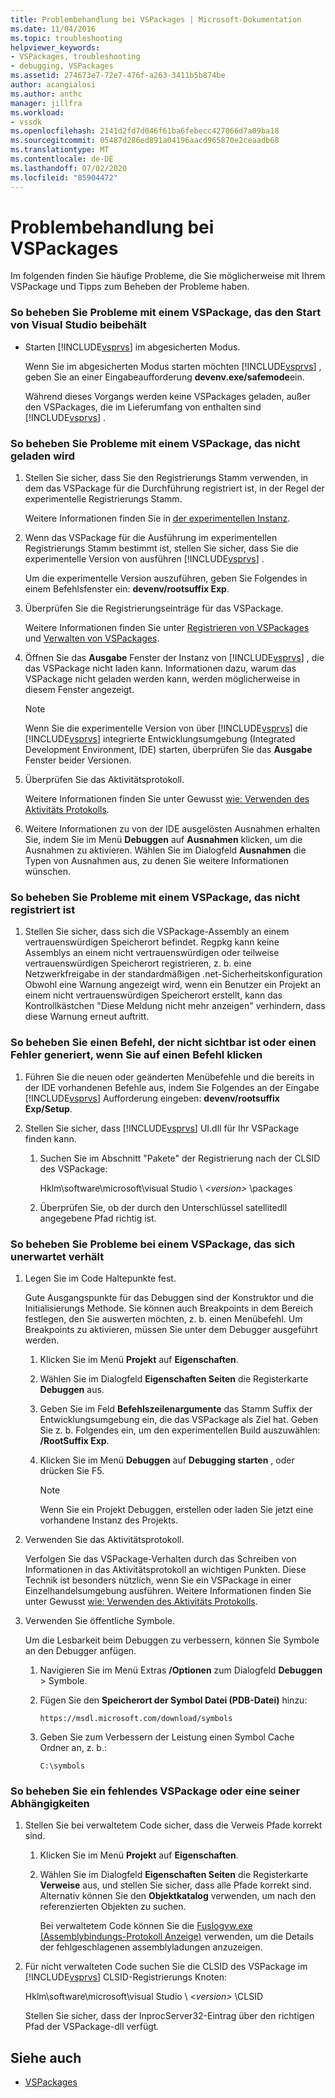 ```yaml
---
title: Problembehandlung bei VSPackages | Microsoft-Dokumentation
ms.date: 11/04/2016
ms.topic: troubleshooting
helpviewer_keywords:
- VSPackages, troubleshooting
- debugging, VSPackages
ms.assetid: 274673e7-72e7-476f-a263-3411b5b874be
author: acangialosi
ms.author: anthc
manager: jillfra
ms.workload:
- vssdk
ms.openlocfilehash: 2141d2fd7d046f61ba6febecc427066d7a09ba18
ms.sourcegitcommit: 05487d286ed891a04196aacd965870e2ceaadb68
ms.translationtype: MT
ms.contentlocale: de-DE
ms.lasthandoff: 07/02/2020
ms.locfileid: "85904472"
---
```

# <a name="troubleshooting-vspackages"></a>Problembehandlung bei VSPackages
Im folgenden finden Sie häufige Probleme, die Sie möglicherweise mit Ihrem VSPackage und Tipps zum Beheben der Probleme haben.

### <a name="to-troubleshoot-a-vspackage-that-keeps-visual-studio-from-starting"></a>So beheben Sie Probleme mit einem VSPackage, das den Start von Visual Studio beibehält

- Starten [!INCLUDE[vsprvs](../code-quality/includes/vsprvs_md.md)] im abgesicherten Modus.

   Wenn Sie im abgesicherten Modus starten möchten [!INCLUDE[vsprvs](../code-quality/includes/vsprvs_md.md)] , geben Sie an einer Eingabeaufforderung **devenv.exe/safemode**ein.

   Während dieses Vorgangs werden keine VSPackages geladen, außer den VSPackages, die im Lieferumfang von enthalten sind [!INCLUDE[vsprvs](../code-quality/includes/vsprvs_md.md)] .

### <a name="to-troubleshoot-a-vspackage-that-does-not-load"></a>So beheben Sie Probleme mit einem VSPackage, das nicht geladen wird

1. Stellen Sie sicher, dass Sie den Registrierungs Stamm verwenden, in dem das VSPackage für die Durchführung registriert ist, in der Regel der experimentelle Registrierungs Stamm.

    Weitere Informationen finden Sie in [der experimentellen Instanz](../extensibility/the-experimental-instance.md).

2. Wenn das VSPackage für die Ausführung im experimentellen Registrierungs Stamm bestimmt ist, stellen Sie sicher, dass Sie die experimentelle Version von ausführen [!INCLUDE[vsprvs](../code-quality/includes/vsprvs_md.md)] .

    Um die experimentelle Version auszuführen, geben Sie Folgendes in einem Befehlsfenster ein: **devenv/rootsuffix Exp**.

3. Überprüfen Sie die Registrierungseinträge für das VSPackage.

    Weitere Informationen finden Sie unter [Registrieren von VSPackages](registering-and-unregistering-vspackages.md) und [Verwalten von VSPackages](../extensibility/managing-vspackages.md).

4. Öffnen Sie das **Ausgabe** Fenster der Instanz von [!INCLUDE[vsprvs](../code-quality/includes/vsprvs_md.md)] , die das VSPackage nicht laden kann. Informationen dazu, warum das VSPackage nicht geladen werden kann, werden möglicherweise in diesem Fenster angezeigt.

   > [!NOTE]
   > Wenn Sie die experimentelle Version von über [!INCLUDE[vsprvs](../code-quality/includes/vsprvs_md.md)] die [!INCLUDE[vsprvs](../code-quality/includes/vsprvs_md.md)] integrierte Entwicklungsumgebung (Integrated Development Environment, IDE) starten, überprüfen Sie das **Ausgabe** Fenster beider Versionen.

5. Überprüfen Sie das Aktivitätsprotokoll.

    Weitere Informationen finden Sie unter Gewusst [wie: Verwenden des Aktivitäts Protokolls](../extensibility/how-to-use-the-activity-log.md).

6. Weitere Informationen zu von der IDE ausgelösten Ausnahmen erhalten Sie, indem Sie im Menü **Debuggen** auf **Ausnahmen** klicken, um die Ausnahmen zu aktivieren. Wählen Sie im Dialogfeld **Ausnahmen** die Typen von Ausnahmen aus, zu denen Sie weitere Informationen wünschen.

### <a name="to-troubleshoot-a-vspackage-that-does-not-register"></a>So beheben Sie Probleme mit einem VSPackage, das nicht registriert ist

1. Stellen Sie sicher, dass sich die VSPackage-Assembly an einem vertrauenswürdigen Speicherort befindet. Regpkg kann keine Assemblys an einem nicht vertrauenswürdigen oder teilweise vertrauenswürdigen Speicherort registrieren, z. b. eine Netzwerkfreigabe in der standardmäßigen .net-Sicherheitskonfiguration Obwohl eine Warnung angezeigt wird, wenn ein Benutzer ein Projekt an einem nicht vertrauenswürdigen Speicherort erstellt, kann das Kontrollkästchen "Diese Meldung nicht mehr anzeigen" verhindern, dass diese Warnung erneut auftritt.

### <a name="to-troubleshoot-a-command-that-is-not-visible-or-that-generates-an-error-when-you-click-a-command"></a>So beheben Sie einen Befehl, der nicht sichtbar ist oder einen Fehler generiert, wenn Sie auf einen Befehl klicken

1. Führen Sie die neuen oder geänderten Menübefehle und die bereits in der IDE vorhandenen Befehle aus, indem Sie Folgendes an der Eingabe [!INCLUDE[vsprvs](../code-quality/includes/vsprvs_md.md)] Aufforderung eingeben: **devenv/rootsuffix Exp/Setup**.

2. Stellen Sie sicher, dass [!INCLUDE[vsprvs](../code-quality/includes/vsprvs_md.md)] UI.dll für Ihr VSPackage finden kann.

   1. Suchen Sie im Abschnitt "Pakete" der Registrierung nach der CLSID des VSPackage:

        Hklm\software\microsoft\visual Studio \\ *\<version>* \packages

   2. Überprüfen Sie, ob der durch den Unterschlüssel satellitedll angegebene Pfad richtig ist.

### <a name="to-troubleshoot-a-vspackage-that-behaves-unexpectedly"></a>So beheben Sie Probleme bei einem VSPackage, das sich unerwartet verhält

1. Legen Sie im Code Haltepunkte fest.

     Gute Ausgangspunkte für das Debuggen sind der Konstruktor und die Initialisierungs Methode. Sie können auch Breakpoints in dem Bereich festlegen, den Sie auswerten möchten, z. b. einen Menübefehl. Um Breakpoints zu aktivieren, müssen Sie unter dem Debugger ausgeführt werden.

    1. Klicken Sie im Menü **Projekt** auf **Eigenschaften**.

    2. Wählen Sie im Dialogfeld **Eigenschaften Seiten** die Registerkarte **Debuggen** aus.

    3. Geben Sie im Feld **Befehlszeilenargumente** das Stamm Suffix der Entwicklungsumgebung ein, die das VSPackage als Ziel hat. Geben Sie z. b. Folgendes ein, um den experimentellen Build auszuwählen: **/RootSuffix Exp**.

    4. Klicken Sie im Menü **Debuggen** auf **Debugging starten** , oder drücken Sie F5.

        > [!NOTE]
        > Wenn Sie ein Projekt Debuggen, erstellen oder laden Sie jetzt eine vorhandene Instanz des Projekts.

2. Verwenden Sie das Aktivitätsprotokoll.

     Verfolgen Sie das VSPackage-Verhalten durch das Schreiben von Informationen in das Aktivitätsprotokoll an wichtigen Punkten. Diese Technik ist besonders nützlich, wenn Sie ein VSPackage in einer Einzelhandelsumgebung ausführen. Weitere Informationen finden Sie unter Gewusst [wie: Verwenden des Aktivitäts Protokolls](../extensibility/how-to-use-the-activity-log.md).

3. Verwenden Sie öffentliche Symbole.

     Um die Lesbarkeit beim Debuggen zu verbessern, können Sie Symbole an den Debugger anfügen.

    1. Navigieren Sie im Menü Extras **/Optionen** zum Dialogfeld **Debuggen** > Symbole.

    2. Fügen Sie den **Speicherort der Symbol Datei (PDB-Datei)** hinzu:

         `https://msdl.microsoft.com/download/symbols`

    3. Geben Sie zum Verbessern der Leistung einen Symbol Cache Ordner an, z. b.:

        ```
        C:\symbols
        ```

### <a name="to-troubleshoot-a-missing-vspackage-or-one-of-its-dependencies"></a>So beheben Sie ein fehlendes VSPackage oder eine seiner Abhängigkeiten

1. Stellen Sie bei verwaltetem Code sicher, dass die Verweis Pfade korrekt sind.

   1. Klicken Sie im Menü **Projekt** auf **Eigenschaften**.

   2. Wählen Sie im Dialogfeld **Eigenschaften Seiten** die Registerkarte **Verweise** aus, und stellen Sie sicher, dass alle Pfade korrekt sind. Alternativ können Sie den **Objektkatalog** verwenden, um nach den referenzierten Objekten zu suchen.

        Bei verwaltetem Code können Sie die [Fuslogvw.exe (Assemblybindungs-Protokoll Anzeige)](/dotnet/framework/tools/fuslogvw-exe-assembly-binding-log-viewer) verwenden, um die Details der fehlgeschlagenen assemblyladungen anzuzeigen.

2. Für nicht verwalteten Code suchen Sie die CLSID des VSPackage im [!INCLUDE[vsprvs](../code-quality/includes/vsprvs_md.md)] CLSID-Registrierungs Knoten:

    Hklm\software\microsoft\visual Studio \\ *\<version>* \CLSID

   Stellen Sie sicher, dass der InprocServer32-Eintrag über den richtigen Pfad der VSPackage-dll verfügt.

## <a name="see-also"></a>Siehe auch
- [VSPackages](../extensibility/internals/vspackages.md)
